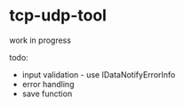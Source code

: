 # tcp-udp-tool
work in progress

todo:
- input validation - use IDataNotifyErrorInfo
- error handling
- save function
